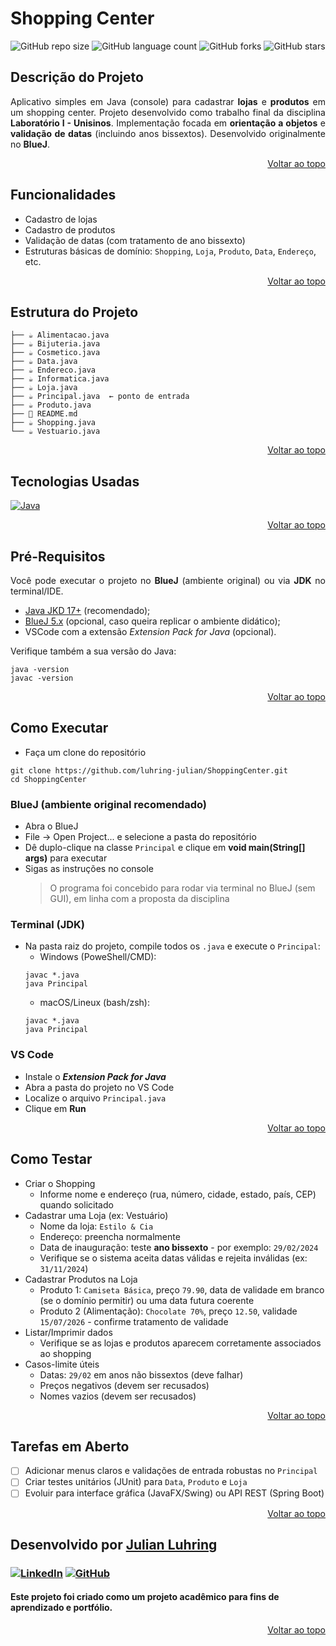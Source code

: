 <a id="topo"></a>

# Shopping Center

![GitHub repo size](https://img.shields.io/github/repo-size/luhring-julian/ShoppingCenter?style=for-the-badge)
![GitHub language count](https://img.shields.io/github/languages/count/luhring-julian/ShoppingCenter?style=for-the-badge)
![GitHub forks](https://img.shields.io/github/forks/luhring-julian/ShoppingCenter?style=for-the-badge)
![GitHub stars](https://img.shields.io/github/stars/luhring-julian/ShoppingCenter?style=for-the-badge)

## Descrição do Projeto

<p align="justify">
Aplicativo simples em Java (console) para cadastrar <b>lojas</b> e <b>produtos</b> em um shopping center. Projeto desenvolvido como trabalho final da disciplina <b>Laboratório I - Unisinos</b>. Implementação focada em <b>orientação a objetos</b> e <b>validação de datas</b> (incluindo anos bissextos). Desenvolvido originalmente no <b>BlueJ</b>.
</p>

<a href="#topo"><p align="right">Voltar ao topo</p></a>

## Funcionalidades

- Cadastro de lojas
- Cadastro de produtos
- Validação de datas (com tratamento de ano bissexto)
- Estruturas básicas de domínio: `Shopping`, `Loja`, `Produto`, `Data`, `Endereço`, etc.

<a href="#topo"><p align="right">Voltar ao topo</p></a>

## Estrutura do Projeto

```
├── ☕ Alimentacao.java
├── ☕ Bijuteria.java
├── ☕ Cosmetico.java
├── ☕ Data.java
├── ☕ Endereco.java
├── ☕ Informatica.java
├── ☕ Loja.java
├── ☕ Principal.java  ← ponto de entrada
├── ☕ Produto.java
├── 📖 README.md
├── ☕ Shopping.java
└── ☕ Vestuario.java
```

<a href="#topo"><p align="right">Voltar ao topo</p></a>

## Tecnologias Usadas

[![Java](https://img.shields.io/badge/Java-%23ED8B00.svg?logo=openjdk&logoColor=white)](#)

<!-- Para mais shields de tecnologia, acessar: https://github.com/inttter/md-badges -->

<a href="#topo"><p align="right">Voltar ao topo</p></a>

## Pré-Requisitos

<p align="justify">
Você pode executar o projeto no <b>BlueJ</b> (ambiente original) ou via <b>JDK</b> no terminal/IDE.
</p>

- [Java JKD 17+](https://www.oracle.com/br/java/technologies/downloads/) (recomendado);
- [BlueJ 5.x](https://www.bluej.org/) (opcional, caso queira replicar o ambiente didático);
- VSCode com a extensão <i>Extension Pack for Java</i> (opcional).

Verifique também a sua versão do Java:

```
java -version
javac -version
```

<a href="#topo"><p align="right">Voltar ao topo</p></a>

## Como Executar

- Faça um clone do repositório

```
git clone https://github.com/luhring-julian/ShoppingCenter.git
cd ShoppingCenter
```

### BlueJ (ambiente original recomendado)

- Abra o BlueJ
- File -> Open Project... e selecione a pasta do repositório
- Dê duplo-clique na classe `Principal` e clique em <b>void main(String[] args)</b> para executar
- Sigas as instruções no console
  > O programa foi concebido para rodar via terminal no BlueJ (sem GUI), em linha com a proposta da disciplina

### Terminal (JDK)

- Na pasta raiz do projeto, compile todos os `.java` e execute o `Principal`:
  - Windows (PoweShell/CMD):
  ```
  javac *.java
  java Principal
  ```
  - macOS/Lineux (bash/zsh):
  ```
  javac *.java
  java Principal
  ```

### VS Code

- Instale o <b><i>Extension Pack for Java</i></b>
- Abra a pasta do projeto no VS Code
- Localize o arquivo `Principal.java`
- Clique em <b>Run</b>

<a href="#topo"><p align="right">Voltar ao topo</p></a>

## Como Testar

- Criar o Shopping
  - Informe nome e endereço (rua, número, cidade, estado, país, CEP) quando solicitado
- Cadastrar uma Loja (ex: Vestuário)
  - Nome da loja: `Estilo & Cia`
  - Endereço: preencha normalmente
  - Data de inauguração: teste <b>ano bissexto</b> - por exemplo: `29/02/2024`
  - Verifique se o sistema aceita datas válidas e rejeita inválidas (ex: `31/11/2024`)
- Cadastrar Produtos na Loja
  - Produto 1: `Camiseta Básica`, preço `79.90`, data de validade em branco (se o domínio permitir) ou uma data futura coerente
  - Produto 2 (Alimentação): `Chocolate 70%`, preço `12.50`, validade `15/07/2026` - confirme tratamento de validade
- Listar/Imprimir dados
  - Verifique se as lojas e produtos aparecem corretamente associados ao shopping
- Casos-limite úteis
  - Datas: `29/02` em anos não bissextos (deve falhar)
  - Preços negativos (devem ser recusados)
  - Nomes vazios (devem ser recusados)

<a href="#topo"><p align="right">Voltar ao topo</p></a>

## Tarefas em Aberto

- [ ] Adicionar menus claros e validações de entrada robustas no `Principal`
- [ ] Criar testes unitários (JUnit) para `Data`, `Produto` e `Loja`
- [ ] Evoluir para interface gráfica (JavaFX/Swing) ou API REST (Spring Boot)

<a href="#topo"><p align="right">Voltar ao topo</p></a>

## Desenvolvido por [Julian Luhring](https://github.com/luhring-julian)

### [![LinkedIn](https://custom-icon-badges.demolab.com/badge/LinkedIn-0A66C2?logo=linkedin-white&logoColor=fff)](https://www.linkedin.com/in/julianluhring) [![GitHub](https://img.shields.io/github/followers/luhring-julian?label=follow&style=social)](https://github.com/luhring-julian)

#### Este projeto foi criado como um projeto acadêmico para fins de aprendizado e portfólio.

<a href="#topo"><p align="right">Voltar ao topo</p></a>
